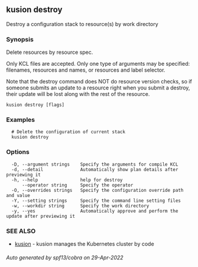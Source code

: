 ## kusion destroy

Destroy a configuration stack to resource(s) by work directory

### Synopsis

Delete resources by resource spec.

Only KCL files are accepted. Only one type of arguments may be specified: filenames, resources and names, or resources and label selector.

Note that the destroy command does NOT do resource version checks, so if someone submits an update to a resource right when you submit a destroy, their update will be lost along with the rest of the resource.

```
kusion destroy [flags]
```

### Examples

```
  # Delete the configuration of current stack
  kusion destroy
```

### Options

```
  -D, --argument strings    Specify the arguments for compile KCL
  -d, --detail              Automatically show plan details after previewing it
  -h, --help                help for destroy
      --operator string     Specify the operator
  -O, --overrides strings   Specify the configuration override path and value
  -Y, --setting strings     Specify the command line setting files
  -w, --workdir string      Specify the work directory
  -y, --yes                 Automatically approve and perform the update after previewing it
```

### SEE ALSO

* [kusion](kusion.md)	 - kusion manages the Kubernetes cluster by code

###### Auto generated by spf13/cobra on 29-Apr-2022
